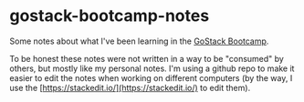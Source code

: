 # gostack-bootcamp-notes

Some notes about what I've been learning in the [GoStack Bootcamp](https://rocketseat.com.br/gostack).

To be honest these notes were not written in a way to be "consumed" by others, but mostly like my personal notes. I'm using a github repo to make it easier to edit the notes when working on different computers (by the way, I use the [https://stackedit.io/](https://stackedit.io/) to edit them).

